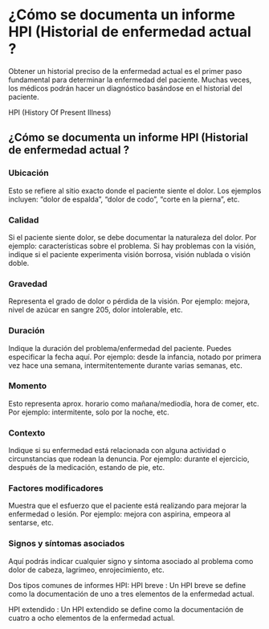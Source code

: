 # ¿Cómo se documenta un informe HPI (Historial de enfermedad actual ?


Obtener un historial preciso de la enfermedad actual es el primer paso fundamental para determinar la enfermedad del paciente.
Muchas veces, los médicos podrán hacer un diagnóstico basándose en el historial del paciente.

HPI (History Of Present Illness)

## ¿Cómo se documenta un informe HPI (Historial de enfermedad actual ?

### Ubicación

Esto se refiere al sitio exacto donde el paciente siente el dolor. Los ejemplos incluyen: “dolor de espalda”, “dolor de codo”, “corte en la pierna”, etc.

### Calidad
Si el paciente siente dolor, se debe documentar la naturaleza del dolor. Por ejemplo: características sobre el problema. Si hay problemas con la visión, indique si el paciente experimenta visión borrosa, visión nublada o visión doble.

### Gravedad
Representa el grado de dolor o pérdida de la visión. Por ejemplo: mejora, nivel de azúcar en sangre 205, dolor intolerable, etc. 

### Duración
Indique la duración del problema/enfermedad del paciente. Puedes especificar la fecha aquí. Por ejemplo: desde la infancia, notado por primera vez hace una semana, intermitentemente durante varias semanas, etc.

### Momento
Esto representa aprox. horario como mañana/mediodía, hora de comer, etc. Por ejemplo: intermitente, solo por la noche, etc.

### Contexto
Indique si su enfermedad está relacionada con alguna actividad o circunstancias que rodean la denuncia. Por ejemplo: durante el ejercicio, después de la medicación, estando de pie, etc.

### Factores modificadores

Muestra que el esfuerzo que el paciente está realizando para mejorar la enfermedad o lesión. Por ejemplo: mejora con aspirina, empeora al sentarse, etc.

### Signos y síntomas asociados

Aquí podrás indicar cualquier signo y síntoma asociado al problema como dolor de cabeza, lagrimeo, enrojecimiento, etc.

Dos tipos comunes de informes HPI:
HPI breve : Un HPI breve se define como la documentación de uno a tres elementos de la enfermedad actual.

HPI extendido : Un HPI extendido se define como la documentación de cuatro a ocho elementos de la enfermedad actual.


